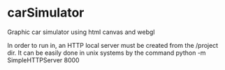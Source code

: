 # carSimulator
Graphic car simulator using html canvas and webgl

In order to run in, an HTTP local server must be created from the /project dir. It can be easily done in unix systems by the command 
python -m SimpleHTTPServer 8000
